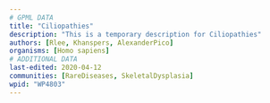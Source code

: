 ```yaml
---
# GPML DATA
title: "Ciliopathies"
description: "This is a temporary description for Ciliopathies"
authors: [Rlee, Khanspers, AlexanderPico]
organisms: [Homo sapiens]
# ADDITIONAL DATA
last-edited: 2020-04-12
communities: [RareDiseases, SkeletalDysplasia]
wpid: "WP4803"
---
```

